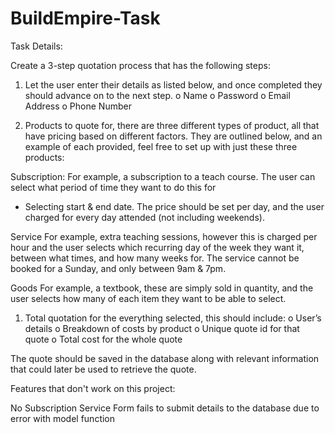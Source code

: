 # BuildEmpire-Task

Task Details:

Create a 3-step quotation process that has the following steps:
1. Let the user enter their details as listed below, and once completed they should advance on to the
next step.
o Name
o Password
o Email Address
o Phone Number

2. Products to quote for, there are three different types of product, all that have pricing based on
different factors. They are outlined below, and an example of each provided, feel free to set up with
just these three products:

Subscription:
For example, a subscription to a teach course. The user can select what period of time they want to do this for
- Selecting start & end date. The price should be set per day, and the user charged for every day attended (not
including weekends).

Service
For example, extra teaching sessions, however this is charged per hour and the user selects which recurring
day of the week they want it, between what times, and how many weeks for. The service cannot be booked
for a Sunday, and only between 9am & 7pm.

Goods
For example, a textbook, these are simply sold in quantity, and the user selects how many of each item they
want to be able to select.

1. Total quotation for the everything selected, this should include:
o User’s details
o Breakdown of costs by product
o Unique quote id for that quote
o Total cost for the whole quote

The quote should be saved in the database along with relevant information that could later be used to
retrieve the quote.

Features that don't work on this project:

No Subscription Service
Form fails to submit details to the database due to error with model function
